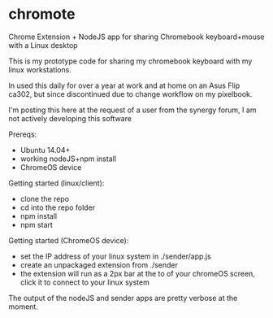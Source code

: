 # chromote
Chrome Extension + NodeJS app for sharing Chromebook keyboard+mouse with a Linux desktop

This is my prototype code for sharing my chromebook keyboard with my linux workstations.

In used this daily for over a year at work and at home on an Asus Flip ca302, but since discontinued 
due to change workflow on my pixelbook.

I'm posting this here at the request of a user from the synergy forum, I am not actively developing this software

Prereqs:
- Ubuntu 14.04+ 
- working nodeJS+npm install
- ChromeOS device

Getting started (linux/client):
- clone the repo
- cd into the repo folder
- npm install
- npm start

Getting started (ChromeOS device):
- set the IP address of your linux system in ./sender/app.js
- create an unpackaged extension from ./sender
- the extension will run as a 2px bar at the to of your chromeOS screen, click it to connect to your linux system

The output of the nodeJS and sender apps are pretty verbose at the moment.
